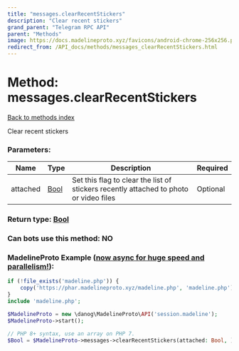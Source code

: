 ```yaml
---
title: "messages.clearRecentStickers"
description: "Clear recent stickers"
grand_parent: "Telegram RPC API"
parent: "Methods"
image: https://docs.madelineproto.xyz/favicons/android-chrome-256x256.png
redirect_from: /API_docs/methods/messages_clearRecentStickers.html
---
```

# Method: messages.clearRecentStickers
[Back to methods index](index.html)



Clear recent stickers

### Parameters:

| Name     |    Type       | Description | Required |
|----------|---------------|-------------|----------|
|attached|[Bool](/API_docs/types/Bool.html) | Set this flag to clear the list of stickers recently attached to photo or video files | Optional|


### Return type: [Bool](/API_docs/types/Bool.html)

### Can bots use this method: **NO**


### MadelineProto Example ([now async for huge speed and parallelism!](https://docs.madelineproto.xyz/docs/ASYNC.html)):


```php
if (!file_exists('madeline.php')) {
    copy('https://phar.madelineproto.xyz/madeline.php', 'madeline.php');
}
include 'madeline.php';

$MadelineProto = new \danog\MadelineProto\API('session.madeline');
$MadelineProto->start();

// PHP 8+ syntax, use an array on PHP 7.
$Bool = $MadelineProto->messages->clearRecentStickers(attached: Bool, );
```

